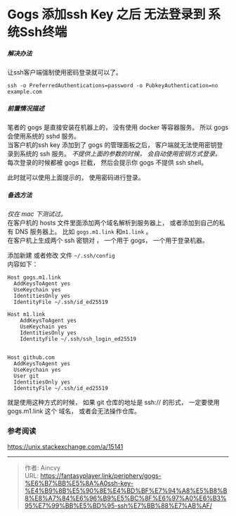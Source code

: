 # Gogs 添加ssh Key 之后 无法登录到 系统Ssh终端


##### 解决办法 
让ssh客户端强制使用密码登录就可以了。

`ssh -o PreferredAuthentications=password -o PubkeyAuthentication=no example.com`


##### 前置情况描述
笔者的 gogs 是直接安装在机器上的， 没有使用 docker 等容器服务。 所以 gogs 会使用系统的 sshd 服务。   
当客户机的ssh key 添加到了 gogs 的管理面板之后， 客户端就无法使用密钥登录到系统的 ssh 服务。 *不提供上面的参数的时候， 会自动使用密钥方式登录。*   
每次登录的时候都被 gogs 拦截， 然后会提示你 gogs 不提供 ssh shell。  

此时就可以使用上面提示的， 使用密码进行登录。   

##### 备选方法
*仅在 mac 下测试过。*    
在客户机的 hosts 文件里面添加两个域名解析到服务器上，  或者添加到自己的私有 DNS 服务器上。
比如 `gogs.m1.link` 和`m1.link`  。   
在客户机上生成两个 ssh 密钥对 ， 一个用于 gogs， 一个用于登录机器。

添加新建 或者修改 文件 `~/.ssh/config`  
内容如下：
```plain
Host gogs.m1.link
  AddKeysToAgent yes
  UseKeychain yes
  IdentitiesOnly yes
  IdentityFile ~/.ssh/id_ed25519

Host m1.link
    AddKeysToAgent yes
    UseKeychain yes
    IdentitiesOnly yes
    IdentityFile ~/.ssh/ssh_login_ed25519


Host github.com
  AddKeysToAgent yes
  UseKeychain yes
  User git
  IdentitiesOnly yes
  IdentityFile ~/.ssh/id_ed25519
```

就是使用这种方式的时候， 如果 git 仓库的地址是 ssh:// 的形式， 一定要使用gogs.m1.link 这个 域名， 或者会无法操作仓库。 

### 参考阅读

https://unix.stackexchange.com/a/15141

---

> 作者: Aincvy  
> URL: https://fantasyplayer.link/periphery/gogs-%E6%B7%BB%E5%8A%A0ssh-key-%E4%B9%8B%E5%90%8E%E4%BD%BF%E7%94%A8%E5%B8%B8%E8%A7%84%E6%96%B9%E5%BC%8F%E6%97%A0%E6%B3%95%E7%99%BB%E5%BD%95-ssh%E7%BB%88%E7%AB%AF/  

